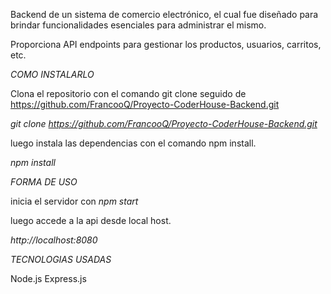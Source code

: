 Backend de un sistema de comercio electrónico, el cual fue diseñado para brindar funcionalidades esenciales para administrar el mismo.

Proporciona API endpoints para gestionar los productos, usuarios, carritos, etc.

*COMO INSTALARLO*

Clona el repositorio con el comando git clone seguido de https://github.com/FrancooQ/Proyecto-CoderHouse-Backend.git

*git clone https://github.com/FrancooQ/Proyecto-CoderHouse-Backend.git*

luego instala las dependencias con el comando npm install.

*npm install*

*FORMA DE USO*

inicia el servidor con *npm start*

luego accede a la api desde local host.

*http://localhost:8080*


*TECNOLOGIAS USADAS*

Node.js
Express.js
